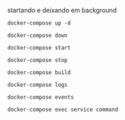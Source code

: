 

startando e deixando em background
```
docker-compose up -d
```

```
docker-compose down
```

```
docker-compose start
```

```
docker-compose stop
```

```
docker-compose build
```

```
docker-compose logs
```

```
docker-compose events
```

```
docker-compose exec service command
```
